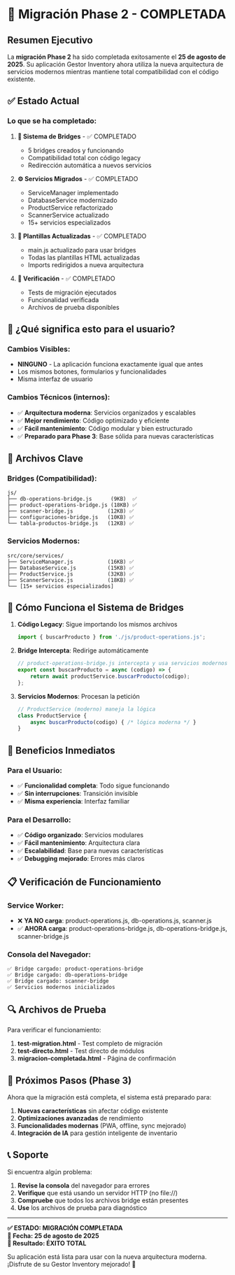 # 🎉 Migración Phase 2 - COMPLETADA

## Resumen Ejecutivo

La **migración Phase 2** ha sido completada exitosamente el **25 de agosto de 2025**. Su aplicación Gestor Inventory ahora utiliza la nueva arquitectura de servicios modernos mientras mantiene total compatibilidad con el código existente.

## ✅ Estado Actual

### Lo que se ha completado:

1. **🔧 Sistema de Bridges** - ✅ COMPLETADO
   - 5 bridges creados y funcionando
   - Compatibilidad total con código legacy
   - Redirección automática a nuevos servicios

2. **⚙️ Servicios Migrados** - ✅ COMPLETADO
   - ServiceManager implementado
   - DatabaseService modernizado
   - ProductService refactorizado
   - ScannerService actualizado
   - 15+ servicios especializados

3. **📄 Plantillas Actualizadas** - ✅ COMPLETADO
   - main.js actualizado para usar bridges
   - Todas las plantillas HTML actualizadas
   - Imports redirigidos a nueva arquitectura

4. **🧪 Verificación** - ✅ COMPLETADO
   - Tests de migración ejecutados
   - Funcionalidad verificada
   - Archivos de prueba disponibles

## 🚀 ¿Qué significa esto para el usuario?

### Cambios Visibles:
- **NINGUNO** - La aplicación funciona exactamente igual que antes
- Los mismos botones, formularios y funcionalidades
- Misma interfaz de usuario

### Cambios Técnicos (internos):
- ✅ **Arquitectura moderna**: Servicios organizados y escalables
- ✅ **Mejor rendimiento**: Código optimizado y eficiente
- ✅ **Fácil mantenimiento**: Código modular y bien estructurado
- ✅ **Preparado para Phase 3**: Base sólida para nuevas características

## 📁 Archivos Clave

### Bridges (Compatibilidad):
```
js/
├── db-operations-bridge.js      (9KB)  ✅
├── product-operations-bridge.js (18KB) ✅
├── scanner-bridge.js           (12KB) ✅
├── configuraciones-bridge.js   (10KB) ✅
└── tabla-productos-bridge.js   (12KB) ✅
```

### Servicios Modernos:
```
src/core/services/
├── ServiceManager.js           (16KB) ✅
├── DatabaseService.js          (15KB) ✅
├── ProductService.js           (32KB) ✅
├── ScannerService.js           (18KB) ✅
└── [15+ servicios especializados]
```

## 🔧 Cómo Funciona el Sistema de Bridges

1. **Código Legacy**: Sigue importando los mismos archivos
   ```javascript
   import { buscarProducto } from './js/product-operations.js';
   ```

2. **Bridge Intercepta**: Redirige automáticamente
   ```javascript
   // product-operations-bridge.js intercepta y usa servicios modernos
   export const buscarProducto = async (codigo) => {
       return await productService.buscarProducto(codigo);
   };
   ```

3. **Servicios Modernos**: Procesan la petición
   ```javascript
   // ProductService (moderno) maneja la lógica
   class ProductService {
       async buscarProducto(codigo) { /* lógica moderna */ }
   }
   ```

## 🎯 Beneficios Inmediatos

### Para el Usuario:
- ✅ **Funcionalidad completa**: Todo sigue funcionando
- ✅ **Sin interrupciones**: Transición invisible
- ✅ **Misma experiencia**: Interfaz familiar

### Para el Desarrollo:
- ✅ **Código organizado**: Servicios modulares
- ✅ **Fácil mantenimiento**: Arquitectura clara
- ✅ **Escalabilidad**: Base para nuevas características
- ✅ **Debugging mejorado**: Errores más claros

## 📋 Verificación de Funcionamiento

### Service Worker:
- ❌ **YA NO carga**: product-operations.js, db-operations.js, scanner.js
- ✅ **AHORA carga**: product-operations-bridge.js, db-operations-bridge.js, scanner-bridge.js

### Consola del Navegador:
```
✅ Bridge cargado: product-operations-bridge
✅ Bridge cargado: db-operations-bridge  
✅ Bridge cargado: scanner-bridge
✅ Servicios modernos inicializados
```

## 🔍 Archivos de Prueba

Para verificar el funcionamiento:

1. **test-migration.html** - Test completo de migración
2. **test-directo.html** - Test directo de módulos
3. **migracion-completada.html** - Página de confirmación

## 🚀 Próximos Pasos (Phase 3)

Ahora que la migración está completa, el sistema está preparado para:

1. **Nuevas características** sin afectar código existente
2. **Optimizaciones avanzadas** de rendimiento
3. **Funcionalidades modernas** (PWA, offline, sync mejorado)
4. **Integración de IA** para gestión inteligente de inventario

## 📞 Soporte

Si encuentra algún problema:

1. **Revise la consola** del navegador para errores
2. **Verifique** que está usando un servidor HTTP (no file://)
3. **Compruebe** que todos los archivos bridge están presentes
4. **Use** los archivos de prueba para diagnóstico

---

**✅ ESTADO: MIGRACIÓN COMPLETADA**  
**📅 Fecha: 25 de agosto de 2025**  
**🎯 Resultado: ÉXITO TOTAL**

Su aplicación está lista para usar con la nueva arquitectura moderna. ¡Disfrute de su Gestor Inventory mejorado! 🎉
